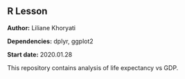 ## R Lesson
**Author:** Liliane Khoryati

**Dependencies:** dplyr, ggplot2

**Start date:** 2020.01.28


This repository contains analysis of life expectancy vs GDP.
